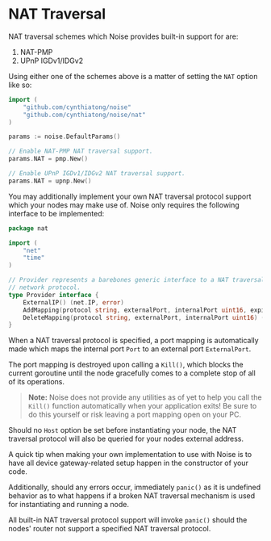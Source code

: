 # NAT Traversal

NAT traversal schemes which Noise provides built-in support for are:

1. NAT-PMP
2. UPnP IGDv1/IDGv2

Using either one of the schemes above is a matter of setting the `NAT` option like so:

```go
import (
	"github.com/cynthiatong/noise"
	"github.com/cynthiatong/noise/nat"
)

params := noise.DefaultParams()

// Enable NAT-PMP NAT traversal support.
params.NAT = pmp.New()

// Enable UPnP IGDv1/IDGv2 NAT traversal support.
params.NAT = upnp.New()
```

You may additionally implement your own NAT traversal protocol support which your nodes may make use of. Noise only requires the following interface to be implemented:

```go
package nat

import (
	"net"
	"time"
)

// Provider represents a barebones generic interface to a NAT traversal
// network protocol.
type Provider interface {
	ExternalIP() (net.IP, error)
	AddMapping(protocol string, externalPort, internalPort uint16, expiry time.Duration) error
	DeleteMapping(protocol string, externalPort, internalPort uint16) (err error)
}
```

When a NAT traversal protocol is specified, a port mapping is automatically made which maps the internal port `Port` to an external port `ExternalPort`.

The port mapping is destroyed upon calling a `Kill()`, which blocks the current goroutine until the node gracefully comes to a complete stop of all of its operations.

> **Note:** Noise does not provide any utilities as of yet to help you call the `Kill()` function automatically when your application exits! Be sure to do this yourself or risk leaving a port mapping open on your PC.

Should no `Host` option be set before instantiating your node, the NAT traversal protocol will also be queried for your nodes external address.

A quick tip when making your own implementation to use with Noise is to have all device gateway-related setup happen in the constructor of your code.

Additionally, should any errors occur, immediately `panic()` as it is undefined behavior as to what happens if a broken NAT traversal mechanism is used for instantiating and running a node.

All built-in NAT traversal protocol support will invoke `panic()` should the nodes' router not support a specified NAT traversal protocol.